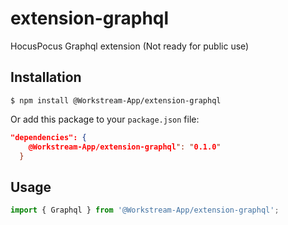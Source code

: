 # extension-graphql

 HocusPocus Graphql extension  (Not ready for public use)

## Installation

`$ npm install @Workstream-App/extension-graphql`

Or add this package to your `package.json` file:

```json
"dependencies": {
    @Workstream-App/extension-graphql": "0.1.0"
  }
```

## Usage

```js
import { Graphql } from '@Workstream-App/extension-graphql';

```
